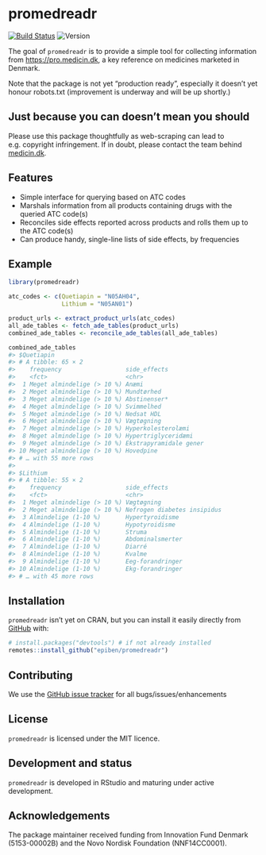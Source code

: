 
<!-- README.md is generated from README.Rmd. Please edit that file -->

# promedreadr

<!-- badges: start -->

[![Build
Status](https://travis-ci.com/epiben/promedreadr.svg?token=jPFag7F7DJzmhXYLiSqy&branch=main)](https://travis-ci.com/epiben/promedreadr)
![Version](https://img.shields.io/badge/version-0.1.0-informational.svg)
<!-- badges: end -->

The goal of `promedreadr` is to provide a simple tool for collecting
information from <https://pro.medicin.dk>, a key reference on medicines
marketed in Denmark.

Note that the package is not yet “production ready”, especially it
doesn’t yet honour robots.txt (improvement is underway and will be up
shortly.)

## Just because you can doesn’t mean you should

Please use this package thoughtfully as web-scraping can lead to
e.g. copyright infringement. If in doubt, please contact the team behind
[medicin.dk](https://www.medicin.dk).

## Features

-   Simple interface for querying based on ATC codes
-   Marshals information from all products containing drugs with the
    queried ATC code(s)
-   Reconciles side effects reported across products and rolls them up
    to the ATC code(s)
-   Can produce handy, single-line lists of side effects, by frequencies

## Example

``` r
library(promedreadr)

atc_codes <- c(Quetiapin = "N05AH04",
               Lithium = "N05AN01")

product_urls <- extract_product_urls(atc_codes)
all_ade_tables <- fetch_ade_tables(product_urls)
combined_ade_tables <- reconcile_ade_tables(all_ade_tables)

combined_ade_tables
#> $Quetiapin
#> # A tibble: 65 × 2
#>    frequency                  side_effects          
#>    <fct>                      <chr>                 
#>  1 Meget almindelige (> 10 %) Anæmi                 
#>  2 Meget almindelige (> 10 %) Mundtørhed            
#>  3 Meget almindelige (> 10 %) Abstinenser*          
#>  4 Meget almindelige (> 10 %) Svimmelhed            
#>  5 Meget almindelige (> 10 %) Nedsat HDL            
#>  6 Meget almindelige (> 10 %) Vægtøgning            
#>  7 Meget almindelige (> 10 %) Hyperkolesterolæmi    
#>  8 Meget almindelige (> 10 %) Hypertriglyceridæmi   
#>  9 Meget almindelige (> 10 %) Ekstrapyramidale gener
#> 10 Meget almindelige (> 10 %) Hovedpine             
#> # … with 55 more rows
#> 
#> $Lithium
#> # A tibble: 55 × 2
#>    frequency                  side_effects               
#>    <fct>                      <chr>                      
#>  1 Meget almindelige (> 10 %) Vægtøgning                 
#>  2 Meget almindelige (> 10 %) Nefrogen diabetes insipidus
#>  3 Almindelige (1-10 %)       Hypertyroidisme            
#>  4 Almindelige (1-10 %)       Hypotyroidisme             
#>  5 Almindelige (1-10 %)       Struma                     
#>  6 Almindelige (1-10 %)       Abdominalsmerter           
#>  7 Almindelige (1-10 %)       Diarré                     
#>  8 Almindelige (1-10 %)       Kvalme                     
#>  9 Almindelige (1-10 %)       Eeg-forandringer           
#> 10 Almindelige (1-10 %)       Ekg-forandringer           
#> # … with 45 more rows
```

## Installation

`promedreadr` isn’t yet on CRAN, but you can install it easily directly
from [GitHub](https://github.com/) with:

``` r
# install.packages("devtools") # if not already installed
remotes::install_github("epiben/promedreadr")
```

## Contributing

We use the [GitHub issue
tracker](https://www.github.com/epiben/promedreadr/issues) for all
bugs/issues/enhancements

## License

`promedreadr` is licensed under the MIT licence.

## Development and status

`promedreadr` is developed in RStudio and maturing under active
development.

## Acknowledgements

The package maintainer received funding from Innovation Fund Denmark
(5153-00002B) and the Novo Nordisk Foundation (NNF14CC0001).
